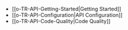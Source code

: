 - [[o-TR-API-Getting-Started|Getting Started]]
- [[o-TR-API-Configuration|API Configuration]] 
- [[o-TR-API-Code-Quality|Code Quality]]
